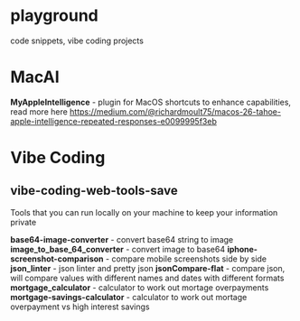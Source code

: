 # playground
code snippets, vibe coding projects

# MacAI

**MyAppleIntelligence** - plugin for MacOS shortcuts to enhance capabilities, read more here https://medium.com/@richardmoult75/macos-26-tahoe-apple-intelligence-repeated-responses-e0099995f3eb

# Vibe Coding

## vibe-coding-web-tools-save

Tools that you can run locally on your machine to keep your information private

**base64-image-converter** - convert base64 string to image
**image_to_base_64_converter** - convert image to base64
**iphone-screenshot-comparison** - compare mobile screenshots side by side
**json_linter** - json linter and pretty json
**jsonCompare-flat** - compare json, will compare values with different names and dates with different formats
**mortgage_calculator** - calculator to work out mortage overpayments
**mortgage-savings-calculator** - calculator to work out mortage overpayment vs high interest savings